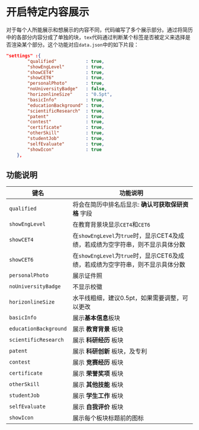 # 开启特定内容展示

对于每个人所能展示和想展示的内容不同，代码编写了多个展示部分。通过将简历中的各部分内容分成了单独的块，`tex`代码通过判断某个标签是否被定义来选择是否渲染某个部分。这个功能对应`data.json`中的如下片段：  

```json
"settings" :{
        "qualified"           : true,
        "showEngLevel"        : true,
        "showCET4"            : true,
        "showCET6"            : true,
        "personalPhoto"       : true,
        "noUniversityBadge"   : false,
        "horizonlineSize"     : "0.5pt",
        "basicInfo"           : true,
        "educationBackground" : true,
        "scientificResearch"  : true,
        "patent"              : true,
        "contest"             : true,
        "certificate"         : true,
        "otherSkill"          : true,
        "studentJob"          : true,
        "selfEvaluate"        : true,
        "showIcon"            : true
    },
```

## 功能说明

| 键名 | 功能说明 |
|---|---|
| `qualified` | 将会在简历中排名后显示: **确认可获取保研资格** 字段 |
| `showEngLevel` | 在教育背景块显示`CET4`和`CET6` |
| `showCET4` | 在`showEngLevel`为`true`时，显示CET4及成绩，若成绩为空字符串，则不显示具体分数|
| `showCET6` |在`showEngLevel`为`true`时，显示CET6及成绩，若成绩为空字符串，则不显示具体分数|
| `personalPhoto` | 展示证件照 |
| `noUniversityBadge` | 不显示校徽 |
| `horizonlineSize` | 水平线粗细，建议0.5pt，如果需要调整，可以更改 |
| `basicInfo` | 展示**基本信息**板块 |
| `educationBackground` | 展示 **教育背景** 板块|
| `scientificResearch` | 展示 **科研经历** 板块 |
| `patent` | 展示 **科研创新** 板块，及专利 |
| `contest` | 展示 **竞赛经历** 板块 |
| `certificate` | 展示 **荣誉奖项** 板块 |
| `otherSkill` | 展示 **其他技能** 板块 |
| `studentJob` | 展示 **学生工作** 板块 |
| `selfEvaluate` | 展示 **自我评价** 板块 |
| `showIcon` | 展示每个板块标题前的图标 |

